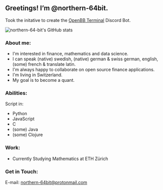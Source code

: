 ## Greetings! I’m @northern-64bit.
Took the initative to create the [OpenBB Terminal](https://github.com/GamestonkTerminal/GamestonkTerminal) Discord Bot.

![northern-64-bit's GitHub stats](https://github-readme-stats.vercel.app/api?username=northern-64bit&show_icons=true&theme=graywhite&include_all_commits=true&count_private=true&hide=contribs)

### About me:
- I'm interested in finance, mathematics and data science.
- I can speak (native) swedish, (native) german & swiss german, english, (some) french & translate latin.
- I'm always happy to collaborate on open source finance applications.
- I'm living in Switzerland.
- My goal is to become a quant.

### Abilities:
Script in:
- Python
- JavaScript
- C
- (some) Java
- (some) Clojure

### Work:
- Currently Studying Mathematics at ETH Zürich

### Get in Touch:
E-mail: northern-64bit@protonmail.com
